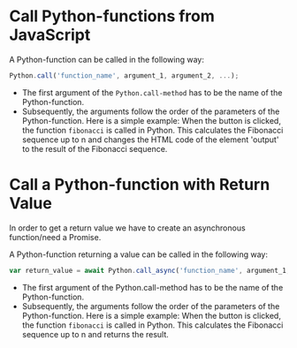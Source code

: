 # Call Python-functions from JavaScript
A Python-function can be called in the following way:
```JavaScript
Python.call('function_name', argument_1, argument_2, ...);
```
* The first argument of the ```Python.call-method``` has to be the name of the Python-function.
* Subsequently, the arguments follow the order of the parameters of the Python-function.
Here is a simple example:
<example-box path="docs/JavaScript_interoperability/Call_Python_from_JavaScript/examples/call_python" file="index.html"></example-box>
<example-box path="docs/JavaScript_interoperability/Call_Python_from_JavaScript/examples/call_python" file="example.py"></example-box>
When the button is clicked, the function ``fibonacci`` is called in Python. This calculates the Fibonacci sequence up to n and changes the HTML code of the element 'output' to the result of the Fibonacci sequence.

# Call a Python-function with Return Value
In order to get a return value we have to create an asynchronous function/need a Promise.

A Python-function returning a value can be called in the following way:
```JavaScript
var return_value = await Python.call_async('function_name', argument_1, argument_2, ...);
```
* The first argument of the Python.call-method has to be the name of the Python-function.
* Subsequently, the arguments follow the order of the parameters of the Python-function.
Here is a simple example:
<example-box path="docs/JavaScript_interoperability/Call_Python_from_JavaScript/examples/call_python_async" file="index.html"></example-box>
<example-box path="docs/JavaScript_interoperability/Call_Python_from_JavaScript/examples/call_python_async" file="example.py"></example-box>
When the button is clicked, the function ``fibonacci`` is called in Python. This calculates the Fibonacci sequence up to n and returns the result.
